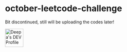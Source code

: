 # october-leetcode-challenge
Bit discontinued, still will be uploading the codes later!

<a href="https://dev.to/qwertypool">
  <img src="https://d2fltix0v2e0sb.cloudfront.net/dev-badge.svg" alt="Deepa's DEV Profile" height="60" width="60">
</a>
        


